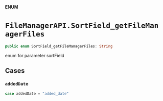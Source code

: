 **ENUM**

# `FileManagerAPI.SortField_getFileManagerFiles`

```swift
public enum SortField_getFileManagerFiles: String
```

enum for parameter sortField

## Cases
### `addedDate`

```swift
case addedDate = "added_date"
```
